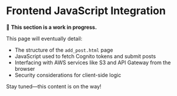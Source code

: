 # Frontend JavaScript Integration

🚧 **This section is a work in progress.**

This page will eventually detail:

- The structure of the `add_post.html` page
- JavaScript used to fetch Cognito tokens and submit posts
- Interfacing with AWS services like S3 and API Gateway from the browser
- Security considerations for client-side logic

Stay tuned—this content is on the way!

